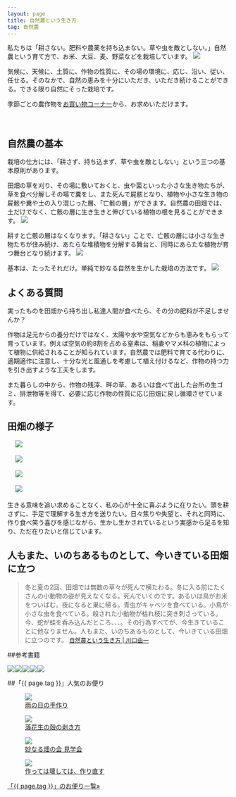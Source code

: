```yaml
---
layout: page
title: 自然農という生き方
tag: 自然農
---
```


私たちは「耕さない。肥料や農薬を持ち込まない。草や虫を敵としない。」自然農という育て方で、お米、大豆、麦、野菜などを栽培しています。
![](https://farm4.staticflickr.com/3777/9577520268_c0c7e03b97.jpg)

気候に、天候に、土質に、作物の性質に、その場の環境に、応じ、沿い、従い、任せる。そのなかで、自然の恵みを十分にいただき、いただき続けることができる。できる限り自然にそった栽培です。

季節ごとの農作物を<a href="http://kobapan.com/hanbai">お買い物コーナー</a>から、お求めいただけます。


　
　

## 自然農の基本

栽培の仕方には、「耕さず、持ち込まず、草や虫を敵としない」という三つの基本原則があります。

田畑の草を刈り、その場に敷いておくと、虫や菌といった小さな生き物たちが、草を食べ分解しその場で糞をし、また死んで屍骸となり、植物や小さな生き物の屍骸や糞や土の入り混じった層、「亡骸の層」ができます。自然農の田畑では、土だけでなく、亡骸の層に生き生きと伸びている植物の根を見ることができます。
![](http://farm8.staticflickr.com/7080/7104076721_76094f8dbc.jpg)

耕すと亡骸の層はなくなります。「耕さない」ことで、亡骸の層には小さな生き物たちが住み続け、あたらな堆積物を分解する舞台と、同時にあらたな植物が育つ舞台となり続けます。
![](https://farm9.staticflickr.com/8024/7313622392_73b8e26ec2.jpg)

基本は、たったそれだけ。単純で妙なる自然を生かした栽培の方法です。
![](https://farm9.staticflickr.com/8192/8121253730_5c3bda7fbe.jpg)


## よくある質問

実ったものを田畑から持ち出し私達人間が食べたら、その分の肥料が不足しませんか？

作物は足元からの養分だけではなく、太陽や水や空気などからも恵みをもらって育っています。例えば空気の約8割を占める窒素は、稲妻やマメ科の植物によって植物に供給されることが知られています。自然農では肥料で育てる代わりに、適期適作に注意し、十分な光と風通しを考慮して植え付けるなど、作物の持つ力を引き出すような工夫をします。

また暮らしの中から、作物の残滓、畔の草、あるいは食べて出した台所の生ゴミ、排泄物等を得て、必要に応じ作物の性質に応じ田畑に戻し循環させています。


## 田畑の様子

　
![](https://farm8.staticflickr.com/7552/15586039549_a32bdbf0be.jpg)

　
![](https://farm7.staticflickr.com/6118/6239215123_7bec91a2a2.jpg)

　
![](https://c2.staticflickr.com/4/3751/10068235024_115a97613c.jpg)

　
![](https://c2.staticflickr.com/8/7388/9683731217_46eee00643.jpg)


生きる意味を追い求めることなく、私の心が十全に喜ぶように在りたい。頭を耕さずに、手足で理解する生き方を送りたい。日々焦りや失望と、それと同時に、作り食べ笑う喜びを感じながら、生かし生かされているという実感から足るを知り、ただ在りたいと信じています。


## 人もまた、いのちあるものとして、今いきている田畑に立つ

> 冬と夏の2回、田畑では無数の草々が死んで横たわる。冬に入る前にたくさんの小動物の姿が見えなくなる。死んでいくのです。あるいは鳥がお米をついばむ。夜になると巣に帰る。青虫がキャベツを食べている。小鳥が小さな虫を食べている。殺された小動物が枯れ枝に突き刺さっている。今、蛇が蛙を呑み込んだところ、、、。その行為すべてが、今生きていることに他なりません。人もまた、いのちあるものとして、今いきている田畑に立つのです。
<span style="font-size:small;"><a href="http://www.amazon.co.jp/gp/product/4272320386/ref=as_li_ss_tl?ie=UTF8&camp=247&creative=7399&creativeASIN=4272320386&linkCode=as2&tag=kobapan-22">自然農という生き方 | 川口由一</a></span>


##参考書籍

<a href="http://www.amazon.co.jp/gp/product/4272320386/ref=as_li_ss_il?ie=UTF8&camp=247&creative=7399&creativeASIN=4272320386&linkCode=as2&tag=kbysh-22"><img border="0" src="http://ws-fe.amazon-adsystem.com/widgets/q?_encoding=UTF8&ASIN=4272320386&Format=_SL110_&ID=AsinImage&MarketPlace=JP&ServiceVersion=20070822&WS=1&tag=kbysh-22" ></a><img src="http://ir-jp.amazon-adsystem.com/e/ir?t=kbysh-22&l=as2&o=9&a=4272320386" width="1" height="1" border="0" alt="" style="border:none !important; margin:0px !important;" /><a href="http://www.amazon.co.jp/gp/product/4883402819/ref=as_li_ss_il?ie=UTF8&camp=247&creative=7399&creativeASIN=4883402819&linkCode=as2&tag=kbysh-22"><img border="0" src="http://ws-fe.amazon-adsystem.com/widgets/q?_encoding=UTF8&ASIN=4883402819&Format=_SL110_&ID=AsinImage&MarketPlace=JP&ServiceVersion=20070822&WS=1&tag=kbysh-22" ></a><img src="http://ir-jp.amazon-adsystem.com/e/ir?t=kbysh-22&l=as2&o=9&a=4883402819" width="1" height="1" border="0" alt="" style="border:none !important; margin:0px !important;" /><a href="http://www.amazon.co.jp/gp/product/4796677909/ref=as_li_ss_il?ie=UTF8&camp=247&creative=7399&creativeASIN=4796677909&linkCode=as2&tag=kbysh-22"><img border="0" src="http://ws-fe.amazon-adsystem.com/widgets/q?_encoding=UTF8&ASIN=4796677909&Format=_SL110_&ID=AsinImage&MarketPlace=JP&ServiceVersion=20070822&WS=1&tag=kbysh-22" ></a><img src="http://ir-jp.amazon-adsystem.com/e/ir?t=kbysh-22&l=as2&o=9&a=4796677909" width="1" height="1" border="0" alt="" style="border:none !important; margin:0px !important;" /><a href="http://www.amazon.co.jp/gp/product/4883402754/ref=as_li_ss_il?ie=UTF8&camp=247&creative=7399&creativeASIN=4883402754&linkCode=as2&tag=kbysh-22"><img border="0" src="http://ws-fe.amazon-adsystem.com/widgets/q?_encoding=UTF8&ASIN=4883402754&Format=_SL110_&ID=AsinImage&MarketPlace=JP&ServiceVersion=20070822&WS=1&tag=kbysh-22" ></a><img src="http://ir-jp.amazon-adsystem.com/e/ir?t=kbysh-22&l=as2&o=9&a=4883402754" width="1" height="1" border="0" alt="" style="border:none !important; margin:0px !important;" /><a href="http://www.amazon.co.jp/gp/product/4861241243/ref=as_li_ss_il?ie=UTF8&camp=247&creative=7399&creativeASIN=4861241243&linkCode=as2&tag=kbysh-22"><img border="0" src="http://ws-fe.amazon-adsystem.com/widgets/q?_encoding=UTF8&ASIN=4861241243&Format=_SL110_&ID=AsinImage&MarketPlace=JP&ServiceVersion=20070822&WS=1&tag=kbysh-22" ></a><img src="http://ir-jp.amazon-adsystem.com/e/ir?t=kbysh-22&l=as2&o=9&a=4861241243" width="1" height="1" border="0" alt="" style="border:none !important; margin:0px !important;" />


##「{{ page.tag }}」人気のお便り
<figure class="related-post"><a href="http://kobapan.com/blog/2014/04/21/amenohi.html"><img src="http://c2.staticflickr.com/8/7434/13967685333_abe1487618.jpg"/></a><figcaption><a href="http://kobapan.com/blog/2014/04/21/amenohi.html">雨の日の手作り</a></figcaption></figure><figure class="related-post"><a href="http://kobapan.com/blog/2014/05/01/rakkasei.html"><img src="https://c2.staticflickr.com/6/5566/13891374700_bab653bcac.jpg"/></a><figcaption><a href="http://kobapan.com/blog/2014/05/01/rakkasei.html">落花生の殻の剥き方</a></figcaption></figure><figure class="related-post"><a href="http://kobapan.com/blog/2015/03/06/taenaru-hatake.html"><img src="https://c1.staticflickr.com/9/8644/16525178297_de5bbe721c.jpg"/></a><figcaption><a href="http://kobapan.com/blog/2015/03/06/taenaru-hatake.html">妙なる畑の会 見学会</a></figcaption></figure><figure class="related-post"><a href="http://kobapan.com/blog/2016/05/09/kowasu.html"><img src="http://ecx.images-amazon.com/images/I/417F1R2T7DL._SX332_BO1,204,203,200_.jpg"/></a><figcaption><a href="http://kobapan.com/blog/2016/05/09/kowasu.html">作っては壊しては、作り直す</a></figcaption></figure>
<p style="clear:both;"><a href="{{site.url}}/tags/{{ page.tag }}">「{{ page.tag }}」のお便り一覧&raquo;</a></p>

